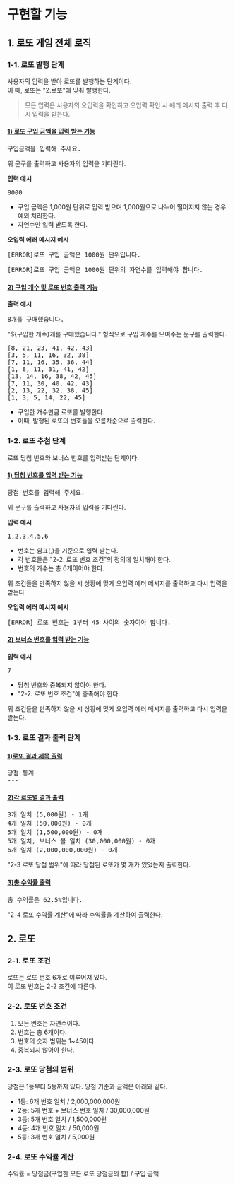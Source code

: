 # 구현할 기능
## 1. 로또 게임 전체 로직
### 1-1. 로또 발행 단계
사용자의 입력을 받아 로또를 발행하는 단계이다.  
이 때, 로또는 "2.로또"에 맞춰 발행한다.
> 모든 입력은 사용자의 오입력을 확인하고 오입력 확인 시 에러 메시지 출력 후 다시 입력을 받는다.
#### <u>1) 로또 구입 금액을 입력 받는 기능</u>
<pre>구입금액을 입력해 주세요.</pre>
위 문구를 출력하고 사용자의 입력을 기다린다.  

**입력 예시**
<pre>8000</pre>
- 구입 금액은 1,000원 단위로 입력 받으며 1,000원으로 나누어 떨어지지 않는 경우 예외 처리한다.
- 자연수만 입력 받도록 한다.  

**오입력 에러 메시지 예시**
<pre>[ERROR]로또 구입 금액은 1000원 단위입니다.</pre>
<pre>[ERROR]로또 구입 금액은 1000원 단위의 자연수를 입력해야 합니다.</pre>
#### <u>2) 구입 개수 및 로또 번호 출력 기능</u>
**출력 예시**
<pre>8개를 구매했습니다.</pre>
"${구입한 개수}개를 구매했습니다." 형식으로 구입 개수를 모여주는 문구를 출력한다.
<pre>
[8, 21, 23, 41, 42, 43] 
[3, 5, 11, 16, 32, 38] 
[7, 11, 16, 35, 36, 44] 
[1, 8, 11, 31, 41, 42] 
[13, 14, 16, 38, 42, 45] 
[7, 11, 30, 40, 42, 43] 
[2, 13, 22, 32, 38, 45] 
[1, 3, 5, 14, 22, 45]
</pre>
- 구입한 개수만큼 로또를 발행한다. 
- 이때, 발행된 로또의 번호들을 오름차순으로 출력한다.


### 1-2. 로또 추첨 단계
로또 당첨 번호와 보너스 번호를 입력받는 단계이다.
#### <u>1) 당첨 번호를 입력 받는 기능</u>
<pre>당첨 번호를 입력해 주세요.</pre>
위 문구를 출력하고 사용자의 입력을 기다린다.

**입력 예시**
<pre>1,2,3,4,5,6</pre>
- 번호는 쉼표(,)을 기준으로 입력 받는다.
- 각 번호들은 "2-2. 로또 번호 조건"의 정의에 일치해야 한다.
- 번호의 개수는 총 6개이어야 한다.

위 조건들을 만족하지 않을 시 상황에 맞게 오입력 에러 메시지를 출력하고 다시 입력을 받는다. 

**오입력 에러 메시지 예시**
<pre>[ERROR] 로또 번호는 1부터 45 사이의 숫자여야 합니다.</pre>
#### <u>2) 보너스 번호를 입력 받는 기능</u>
**입력 예시**
<pre>7</pre>
- 당첨 번호와 중복되지 않아야 한다.
- "2-2. 로또 번호 조건"에 충족해야 한다.

위 조건들을 만족하지 않을 시 상황에 맞게 오입력 에러 메시지를 출력하고 다시 입력을 받는다.

### 1-3. 로또 결과 출력 단계
#### <u>1)로또 결과 제목 출력</u>
<pre>
당첨 통계
---
</pre>

#### <u>2)각 로또별 결과 출력</u>
<pre>
3개 일치 (5,000원) - 1개
4개 일치 (50,000원) - 0개
5개 일치 (1,500,000원) - 0개
5개 일치, 보너스 볼 일치 (30,000,000원) - 0개
6개 일치 (2,000,000,000원) - 0개
</pre>
"2-3 로또 당첨 범위"에 따라 당첨된 로또가 몇 개가 있었는지 출력한다. 
#### <u>3)총 수익률 출력</u>
<pre>총 수익률은 62.5%입니다.</pre>
"2-4 로또 수익률 계산"에 따라 수익률을 계산하여 출력한다.


## 2. 로또

### 2-1. 로또 조건
로또는 로또 번호 6개로 이루어져 있다.  
이 로또 번호는 2-2 조건에 따른다.

### 2-2. 로또 번호 조건
1) 모든 번호는 자연수이다.
2) 번호는 총 6개이다.
3) 번호의 숫자 범위는 1~45이다.
4) 중복되지 않아야 한다.

### 2-3. 로또 당첨의 범위
당첨은 1등부터 5등까지 있다. 당첨 기준과 금액은 아래와 같다.
- 1등: 6개 번호 일치 / 2,000,000,000원
- 2등: 5개 번호 + 보너스 번호 일치 / 30,000,000원
- 3등: 5개 번호 일치 / 1,500,000원
- 4등: 4개 번호 일치 / 50,000원
- 5등: 3개 번호 일치 / 5,000원

### 2-4. 로또 수익률 계산
수익률 = 당첨금(구입한 모든 로또 당첨금의 합) / 구입 금액

